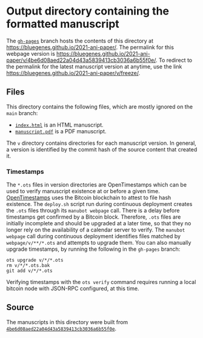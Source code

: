 # Output directory containing the formatted manuscript

The [`gh-pages`](https://github.com/bluegenes/2021-ani-paper/tree/gh-pages) branch hosts the contents of this directory at <https://bluegenes.github.io/2021-ani-paper/>.
The permalink for this webpage version is <https://bluegenes.github.io/2021-ani-paper/v/4be6d08aed22a04d43a5839413cb3036a6b55f0e/>.
To redirect to the permalink for the latest manuscript version at anytime, use the link <https://bluegenes.github.io/2021-ani-paper/v/freeze/>.

## Files

This directory contains the following files, which are mostly ignored on the `main` branch:

+ [`index.html`](index.html) is an HTML manuscript.
+ [`manuscript.pdf`](manuscript.pdf) is a PDF manuscript.

The `v` directory contains directories for each manuscript version.
In general, a version is identified by the commit hash of the source content that created it.

### Timestamps

The `*.ots` files in version directories are OpenTimestamps which can be used to verify manuscript existence at or before a given time.
[OpenTimestamps](https://opentimestamps.org/) uses the Bitcoin blockchain to attest to file hash existence.
The `deploy.sh` script run during continuous deployment creates the `.ots` files through its `manubot webpage` call.
There is a delay before timestamps get confirmed by a Bitcoin block.
Therefore, `.ots` files are initially incomplete and should be upgraded at a later time, so that they no longer rely on the availability of a calendar server to verify.
The `manubot webpage` call during continuous deployment identifies files matched by `webpage/v/**/*.ots` and attempts to upgrade them.
You can also manually upgrade timestamps, by running the following in the `gh-pages` branch:

```shell
ots upgrade v/*/*.ots
rm v/*/*.ots.bak
git add v/*/*.ots
```

Verifying timestamps with the `ots verify` command requires running a local bitcoin node with JSON-RPC configured, at this time.

## Source

The manuscripts in this directory were built from
[`4be6d08aed22a04d43a5839413cb3036a6b55f0e`](https://github.com/bluegenes/2021-ani-paper/commit/4be6d08aed22a04d43a5839413cb3036a6b55f0e).
